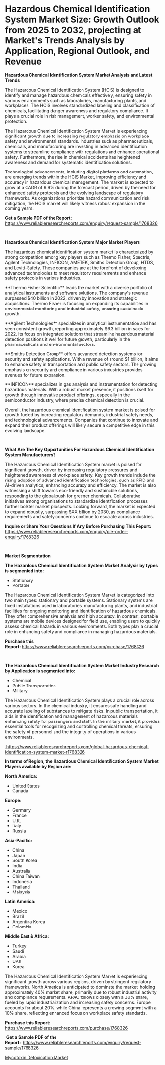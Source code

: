 <p><h1>Hazardous Chemical Identification System Market Size: Growth Outlook from 2025 to 2032, projecting at Market's Trends Analysis by Application, Regional Outlook, and Revenue</h1></p><p><strong>Hazardous Chemical Identification System Market Analysis and Latest Trends</strong></p>
<p><p>The Hazardous Chemical Identification System (HCIS) is designed to identify and manage hazardous chemicals effectively, ensuring safety in various environments such as laboratories, manufacturing plants, and workplaces. The HCIS involves standardized labeling and classification of chemicals, facilitating danger awareness and regulatory compliance. It plays a crucial role in risk management, worker safety, and environmental protection.</p><p>The Hazardous Chemical Identification System Market is experiencing significant growth due to increasing regulatory emphasis on workplace safety and environmental standards. Industries such as pharmaceuticals, chemicals, and manufacturing are investing in advanced identification systems to streamline compliance with regulations and enhance operational safety. Furthermore, the rise in chemical accidents has heightened awareness and demand for systematic identification solutions.</p><p>Technological advancements, including digital platforms and automation, are emerging trends within the HCIS Market, improving efficiency and accuracy in hazardous chemical management. The market is expected to grow at a CAGR of 9.9% during the forecast period, driven by the need for enhanced safety protocols and the evolving landscape of regulatory frameworks. As organizations prioritize hazard communication and risk mitigation, the HCIS market will likely witness robust expansion in the coming years.</p></p>
<p><strong>Get a Sample PDF of the Report:&nbsp;</strong> <a href="https://www.reliableresearchreports.com/enquiry/request-sample/1768326?utm_campaign=1720&utm_medium=2&utm_source=Github&utm_content=ia&utm_term=05042025&utm_id=hazardous-chemical-identification-system">https://www.reliableresearchreports.com/enquiry/request-sample/1768326</a></p>
<p>&nbsp;</p>
<p><strong>Hazardous Chemical Identification System Major Market Players</strong></p>
<p><p>The hazardous chemical identification system market is characterized by strong competition among key players such as Thermo Fisher, Spectris, Agilent Technologies, INFICON, AMETEK, Smiths Detection Group, HTDS, and Levitt-Safety. These companies are at the forefront of developing advanced technologies to meet regulatory requirements and enhance safety protocols in various industries.</p><p>**Thermo Fisher Scientific** leads the market with a diverse portfolio of analytical instruments and software solutions. The company's revenue surpassed $40 billion in 2022, driven by innovation and strategic acquisitions. Thermo Fisher is focusing on expanding its capabilities in environmental monitoring and industrial safety, ensuring sustainable growth.</p><p>**Agilent Technologies** specializes in analytical instrumentation and has seen consistent growth, reporting approximately $6.3 billion in sales for 2022. Its focus on integrated solutions that streamline hazardous material detection positions it well for future growth, particularly in the pharmaceuticals and environmental sectors.</p><p>**Smiths Detection Group** offers advanced detection systems for security and safety applications. With a revenue of around $1 billion, it aims to enhance safety in transportation and public safety sectors. The growing emphasis on security and compliance in various industries provides avenues for future expansion.</p><p>**INFICON** specializes in gas analysis and instrumentation for detecting hazardous materials. With a robust market presence, it positions itself for growth through innovative product offerings, especially in the semiconductor industry, where precise chemical detection is crucial.</p><p>Overall, the hazardous chemical identification system market is poised for growth fueled by increasing regulatory demands, industrial safety needs, and technological advancements. Companies that continue to innovate and expand their product offerings will likely secure a competitive edge in this evolving landscape.</p></p>
<p>&nbsp;</p>
<p><strong>What Are The Key Opportunities For Hazardous Chemical Identification System Manufacturers?</strong></p>
<p><p>The Hazardous Chemical Identification System market is poised for significant growth, driven by increasing regulatory pressures and heightened awareness of workplace safety. Key growth trends include the rising adoption of advanced identification technologies, such as RFID and AI-driven analytics, enhancing accuracy and efficiency. The market is also witnessing a shift towards eco-friendly and sustainable solutions, responding to the global push for greener chemicals. Collaborative initiatives among organizations to standardize identification processes further bolster market prospects. Looking forward, the market is expected to expand robustly, surpassing $XX billion by 2030, as compliance requirements and safety concerns continue to escalate across industries.</p></p>
<p><strong>Inquire or Share Your Questions If Any Before Purchasing This Report:</strong> <a href="https://www.reliableresearchreports.com/enquiry/pre-order-enquiry/1768326?utm_campaign=1720&utm_medium=2&utm_source=Github&utm_content=ia&utm_term=05042025&utm_id=hazardous-chemical-identification-system">https://www.reliableresearchreports.com/enquiry/pre-order-enquiry/1768326</a></p>
<p>&nbsp;</p>
<p><strong>Market Segmentation</strong></p>
<p><strong>The Hazardous Chemical Identification System Market Analysis by types is segmented into:</strong></p>
<p><ul><li>Stationary</li><li>Portable</li></ul></p>
<p><p>The Hazardous Chemical Identification System Market is categorized into two main types: stationary and portable systems. Stationary systems are fixed installations used in laboratories, manufacturing plants, and industrial facilities for ongoing monitoring and identification of hazardous chemicals. They offer comprehensive analysis and high accuracy. In contrast, portable systems are mobile devices designed for field use, enabling users to quickly assess chemical hazards in various environments. Both types play a crucial role in enhancing safety and compliance in managing hazardous materials.</p></p>
<p><strong>Purchase this Report:&nbsp;</strong><a href="https://www.reliableresearchreports.com/purchase/1768326?utm_campaign=1720&utm_medium=2&utm_source=Github&utm_content=ia&utm_term=05042025&utm_id=hazardous-chemical-identification-system">https://www.reliableresearchreports.com/purchase/1768326</a></p>
<p>&nbsp;</p>
<p><strong>The Hazardous Chemical Identification System Market Industry Research by Application is segmented into:</strong></p>
<p><ul><li>Chemical</li><li>Public Transportation</li><li>Military</li></ul></p>
<p><p>The Hazardous Chemical Identification System plays a crucial role across various sectors. In the chemical industry, it ensures safe handling and accurate labeling of substances to mitigate risks. In public transportation, it aids in the identification and management of hazardous materials, enhancing safety for passengers and staff. In the military market, it provides essential tools for recognizing and controlling chemical threats, ensuring the safety of personnel and the integrity of operations in various environments.</p></p>
<p><a href="https://www.reliableresearchreports.com/global-hazardous-chemical-identification-system-market-r1768326?utm_campaign=1720&utm_medium=2&utm_source=Github&utm_content=ia&utm_term=05042025&utm_id=hazardous-chemical-identification-system">&nbsp;https://www.reliableresearchreports.com/global-hazardous-chemical-identification-system-market-r1768326</a></p>
<p><strong>In terms of Region, the Hazardous Chemical Identification System Market Players available by Region are:</strong></p>
<p>
    <p> <strong> North America: </strong>
        <ul>
            <li>United States</li>
            <li>Canada</li>
        </ul>
        </p> 
    <p> <strong> Europe: </strong>
        <ul>
            <li>Germany</li>
            <li>France</li>
            <li>U.K.</li>
            <li>Italy</li>
            <li>Russia</li>
        </ul>
        </p> 
    <p> <strong> Asia-Pacific: </strong>
        <ul>
            <li>China</li>
            <li>Japan</li>
            <li>South Korea</li>
            <li>India</li>
            <li>Australia</li>
            <li>China Taiwan</li>
            <li>Indonesia</li>
            <li>Thailand</li>
            <li>Malaysia</li>
        </ul>
        </p> 
    <p> <strong> Latin America: </strong>
        <ul>
            <li>Mexico</li>
            <li>Brazil</li>
            <li>Argentina Korea</li>
            <li>Colombia</li>
        </ul>
        </p> 
    <p> <strong> Middle East & Africa: </strong>
        <ul>
            <li>Turkey</li>
            <li>Saudi</li>
            <li>Arabia</li>
            <li>UAE</li>
            <li>Korea</li>
        </ul>
    </p>
    </p>
<p><p>The Hazardous Chemical Identification System Market is experiencing significant growth across various regions, driven by stringent regulatory frameworks. North America is anticipated to dominate the market, holding approximately 40% market share, primarily due to robust industrial activity and compliance requirements. APAC follows closely with a 30% share, fueled by rapid industrialization and increasing safety concerns. Europe accounts for about 20%, while China represents a growing segment with a 10% share, reflecting enhanced focus on workplace safety standards.</p></p>
<p><strong>Purchase this Report: </strong><a href="https://www.reliableresearchreports.com/purchase/1768326?utm_campaign=1720&utm_medium=2&utm_source=Github&utm_content=ia&utm_term=05042025&utm_id=hazardous-chemical-identification-system">https://www.reliableresearchreports.com/purchase/1768326</a></p>
<p>&nbsp;<strong>Get a Sample PDF of the Report:&nbsp;&nbsp;</strong><a href="https://www.reliableresearchreports.com/enquiry/request-sample/1768326?utm_campaign=1720&utm_medium=2&utm_source=Github&utm_content=ia&utm_term=05042025&utm_id=hazardous-chemical-identification-system">https://www.reliableresearchreports.com/enquiry/request-sample/1768326</a></p>
<p><strong></strong></p>
<p><p><a href="https://github.com/castoriffic/Market-Research-Report-List-6/blob/main/mycotoxin-detoxication-market.md?utm_campaign=1720&utm_medium=2&utm_source=Github&utm_content=ia&utm_term=05042025&utm_id=hazardous-chemical-identification-system">Mycotoxin Detoxication Market</a></p></p>